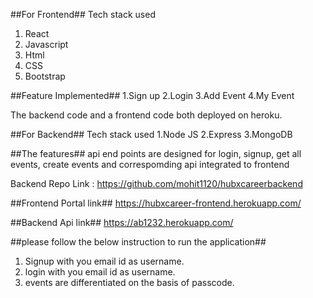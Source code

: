 ##For Frontend##
Tech stack used 
1. React
2. Javascript 
3. Html
4. CSS
5. Bootstrap

##Feature Implemented##
1.Sign up
2.Login
3.Add Event
4.My Event

The backend code and a frontend code both deployed on heroku. 

##For Backend##
Tech stack used
1.Node JS
2.Express
3.MongoDB

##The features##
api end points are designed for login, signup, get all events, create events and correspomding api integrated to frontend 

Backend Repo Link : 
https://github.com/mohit1120/hubxcareerbackend


##Frontend Portal link##
https://hubxcareer-frontend.herokuapp.com/


##Backend Api link##
https://ab1232.herokuapp.com/



##please follow the below instruction to run the application##
1. Signup with you email id as username. 
2. login with you email id as username.
3. events are differentiated on the basis of passcode. 

